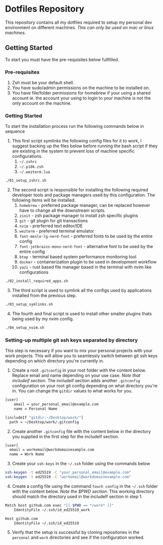 # Dotfiles Repository
This repository contains all my dotfiles required to setup my personal dev environment on different machines. *This can only be used on mac or linux machines*.

## Getting Started
To start you must have the pre-requisites below fullfilled.

### Pre-requisites
1. Zsh must be your default shell.
2. You have sudo/admin permissions on the machine to be installed on.
3. You have file/folder permissions for homebrew if your using a shared account ie. the account your using to login to your machine is not the only account on the machine.

### Getting Started
To start the installation process run the following commands below in sequence
1. This first script symlinks the following config files for it to work, I suggest backing up the files below before running the bash script if they are existing in the system to prevent loss of machine specific configurations.
    1. `~/.zshrc`
    2. `~/.p10k.zsh`
    3. `~/.wezterm.lua`
```bash
./01_setup_zshrc.sh
```
2. The second script is responsible for installing the following required developer tools and package managers used by this configuration. The following items will be installed.
    1. `homebrew` - preferred package manager, can be replaced however have to change all the downstream scripts.
    2. `zinit` - zsh package manager to install zsh specific plugins
    3. `git` - git plugin for git transactions
    4. `nvim` - prerferred text editor/IDE
    5. `wezterm` - preferred terminal emulator
    6. `font-meslo-lg-nerd-font` - preferred fonts to be used by the entire config
    7. `font-jetbrains-mono-nerd-font` - alternative font to be used by the entire config
    8. `btop` - terminal based system performance monitoring tool
    9. `docker` - containerization plugin to be used in development workflow
    10. `yazi` - rust based file manager based in the terminal with nvim like configurations
```bash
./02_install_required_apps.sh
```
3. The third script is used to symlink all the configs used by applications installed from the previous step.
```bash
./03_setup_symlinks.sh
```
4. The fourth and final script is used to install other smaller plugins thats being used by my nvim config.
```bash
./04_setup_nvim.sh
```
### Setting-up multiple git ssh keys separated by directory
This step is necessary if you want to mix your personal projects with your work projects. This will allow you to seamlessly switch between git ssh keys depending on which directory you're currently in.
1. Create a root `.gitconfig` in your root folder with the content below. Replace email and name depending on your use case. *Note that includeif section*. The includeif section adds another `.gitconfig` configuration on your root git config depending on what directory you're in. You can change the `gitdir` values to what works for you.
```bash
[user]
    email = your_personal_email@example.com
    name = Personal Name

[includeIf "gitdir:~/Desktop/work/"]
  path = ~/Desktop/work/.gitconfig
```
2. Create another `.gitconfig` file with the content below in the directory you supplied in the first step for the includeIf section.
```bash
[user]
  email = workemail@workdomainexample.com
  name = Work Name
```
3. Create your `ssh-keys` in the `~/.ssh` folder using the commands below
```bash
ssh-keygen -t ed25519 -C "your_personal_email@example.com"
ssh-keygen -t ed25519 -C "workemail@workdomainexample.com"
```
4. Create a config file using the command `touch config` in the `~/.ssh` folder with the content below. *Note the $PWD section*. This working directory should match the directory used in the includeIf section in step 1.
```bash
Match host github.com exec "[[ $PWD == */work* ]]"
    IdentityFile ~/.ssh/id_ed25519_work

Host github.com
    IdentityFile ~/.ssh/id_ed25519
```
5. Verify that the setup is successful by cloning repositories in the `personal` and `work` directories and see if the configuration worked.
